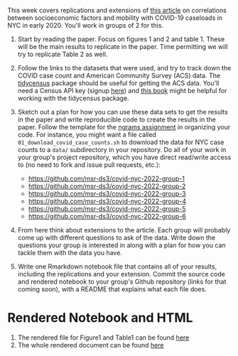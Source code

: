 This week covers replications and extensions of [this article](https://onlinelibrary.wiley.com/doi/full/10.1111/irv.12816) on correlations between socioeconomic factors and mobility with COVID-19 caseloads in NYC in early 2020. You'll work in groups of 2 for this.

1. Start by reading the paper. Focus on figures 1 and 2 and table 1. These will be the main results to replicate in the paper. Time permitting we will try to replicate Table 2 as well.

2. Follow the links to the datasets that were used, and try to track down the COVID case count and American Community Survey (ACS) data. The [tidycensus](https://walker-data.com/tidycensus/index.html) package should be useful for getting the ACS data. You'll need a Census API key (signup [here](https://api.census.gov/data/key_signup.html)) and [this book](https://walker-data.com/census-r/index.html) might be helpful for working with the tidycensus package.

3. Sketch out a plan for how you can use these data sets to get the results in the paper and write reproducible code to create the results in the paper. Follow the template for the [ngrams assignment](../week3/ngrams) in organizing your code. For instance, you might want a file called `01_download_covid_case_counts.sh` to download the data for NYC case counts to a `data/` subdirectory in your repository. Do all of your work in your group's project repository, which you have direct read/write access to (no need to fork and issue pull requests, etc.):

    * https://github.com/msr-ds3/covid-nyc-2022-group-1
    * https://github.com/msr-ds3/covid-nyc-2022-group-2
    * https://github.com/msr-ds3/covid-nyc-2022-group-3
    * https://github.com/msr-ds3/covid-nyc-2022-group-4
    * https://github.com/msr-ds3/covid-nyc-2022-group-5
    * https://github.com/msr-ds3/covid-nyc-2022-group-6

4. From here think about extensions to the article. Each group will probably come up with different questions to ask of the data. Write down the questions your group is interested in along with a plan for how you can tackle them with the data you have. 

5. Write one Rmarkdown notebook file that contains all of your results, including the replications and your extension. Commit the source code and rendered notebook to your group's Github repository (links for that coming soon), with a README that explains what each file does.

# Rendered Notebook and HTML

1. The rendered file for Figure1 and Table1 can be found [here]()
2. The whole rendered document can be found [here]()